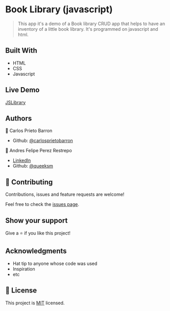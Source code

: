 # Book Library (javascript)

> This app it's a demo of a Book library CRUD app that helps to have an inventory of a little book library.  It's programmed on javascript and html.

## Built With

- HTML
- CSS
- Javascript

## Live Demo

[JSLibrary](https://rawcdn.githack.com/carlosprietobarron/jslibrary/5bc75f8928dff374efb844f46d4496b3fd67a185/index.html)


## Authors

👤 Carlos Prieto Barron

- Github: [@carlosprietobarron](https://github.com/carlosprietobarron)

👤 Andres Felipe Perez Restrepo

- [LinkedIn](https://www.linkedin.com/in/andres-felipe-perez-restrepo/)
-  Github: [@queeksm](https://github.com/queeksm)


## 🤝 Contributing

Contributions, issues and feature requests are welcome!

Feel free to check the [issues page](issues/).

## Show your support

Give a ⭐️ if you like this project!

## Acknowledgments

- Hat tip to anyone whose code was used
- Inspiration
- etc

## 📝 License

This project is [MIT](lic.url) licensed.
